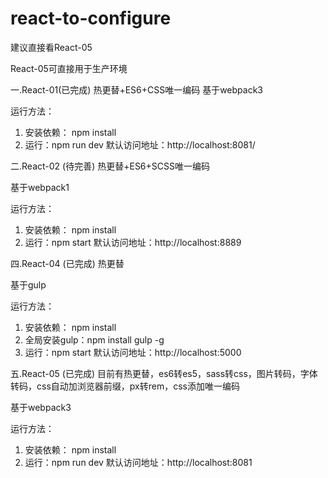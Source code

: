# react-to-configure

建议直接看React-05

React-05可直接用于生产环境

一.React-01(已完成) 
热更替+ES6+CSS唯一编码
基于webpack3

运行方法：
1. 安装依赖： npm install
2. 运行：npm run dev
默认访问地址：http://localhost:8081/


二.React-02 (待完善) 
热更替+ES6+SCSS唯一编码

基于webpack1

运行方法：
1. 安装依赖： npm install
2. 运行：npm start
默认访问地址：http://localhost:8889


四.React-04 (已完成) 
热更替

基于gulp

运行方法：
1. 安装依赖： npm install
2. 全局安装gulp：npm install gulp -g
3. 运行：npm start
默认访问地址：http://localhost:5000


五.React-05 (已完成) 
目前有热更替，es6转es5，sass转css，图片转码，字体转码，css自动加浏览器前缀，px转rem，css添加唯一编码

基于webpack3

运行方法：
1. 安装依赖： npm install
2. 运行：npm run dev
默认访问地址：http://localhost:8081

